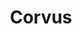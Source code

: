 ---
title: "Corvus"
hashtag: corvus
borders:
  - Crater
  - Hydra
  - Virgo
tags:
  - Constellation
---